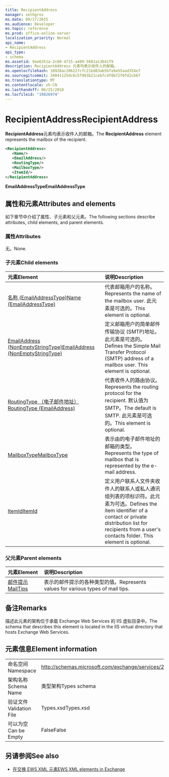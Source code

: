 ```yaml
---
title: RecipientAddress
manager: sethgros
ms.date: 09/17/2015
ms.audience: Developer
ms.topic: reference
ms.prod: office-online-server
localization_priority: Normal
api_name:
- RecipientAddress
api_type:
- schema
ms.assetid: 9ae6351a-2c60-4715-a489-5681a13641f9
description: RecipientAddress 元素均表示收件人的邮箱。
ms.openlocfilehash: 10928ac206227cfc21bd83ab5bfa9a55aad354e7
ms.sourcegitcommit: 34041125dc8c5f993b21cebfc4f8b72f0fd2cb6f
ms.translationtype: MT
ms.contentlocale: zh-CN
ms.lasthandoff: 06/25/2018
ms.locfileid: "19826974"
---
```

# <a name="recipientaddress"></a><span data-ttu-id="b2066-103">RecipientAddress</span><span class="sxs-lookup"><span data-stu-id="b2066-103">RecipientAddress</span></span>

<span data-ttu-id="b2066-104">**RecipientAddress**元素均表示收件人的邮箱。</span><span class="sxs-lookup"><span data-stu-id="b2066-104">The **RecipientAddress** element represents the mailbox of the recipient.</span></span> 
  
```xml
<RecipientAddress>
   <Name/>
   <EmailAddress/>
   <RoutingType/>
   <MailboxType/>
   <ItemId/>
</RecipientAddress>
```

 <span data-ttu-id="b2066-105">**EmailAddressType**</span><span class="sxs-lookup"><span data-stu-id="b2066-105">**EmailAddressType**</span></span>
## <a name="attributes-and-elements"></a><span data-ttu-id="b2066-106">属性和元素</span><span class="sxs-lookup"><span data-stu-id="b2066-106">Attributes and elements</span></span>

<span data-ttu-id="b2066-107">如下章节中介绍了属性、子元素和父元素。</span><span class="sxs-lookup"><span data-stu-id="b2066-107">The following sections describe attributes, child elements, and parent elements.</span></span>
  
### <a name="attributes"></a><span data-ttu-id="b2066-108">属性</span><span class="sxs-lookup"><span data-stu-id="b2066-108">Attributes</span></span>

<span data-ttu-id="b2066-109">无。</span><span class="sxs-lookup"><span data-stu-id="b2066-109">None.</span></span>
  
### <a name="child-elements"></a><span data-ttu-id="b2066-110">子元素</span><span class="sxs-lookup"><span data-stu-id="b2066-110">Child elements</span></span>

|<span data-ttu-id="b2066-111">**元素**</span><span class="sxs-lookup"><span data-stu-id="b2066-111">**Element**</span></span>|<span data-ttu-id="b2066-112">**说明**</span><span class="sxs-lookup"><span data-stu-id="b2066-112">**Description**</span></span>|
|:-----|:-----|
|[<span data-ttu-id="b2066-113">名称 (EmailAddressType)</span><span class="sxs-lookup"><span data-stu-id="b2066-113">Name (EmailAddressType)</span></span>](name-emailaddresstype.md) <br/> |<span data-ttu-id="b2066-114">代表邮箱用户的名称。</span><span class="sxs-lookup"><span data-stu-id="b2066-114">Represents the name of the mailbox user.</span></span> <span data-ttu-id="b2066-115">此元素是可选的。</span><span class="sxs-lookup"><span data-stu-id="b2066-115">This element is optional.</span></span>  <br/> |
|[<span data-ttu-id="b2066-116">EmailAddress (NonEmptyStringType)</span><span class="sxs-lookup"><span data-stu-id="b2066-116">EmailAddress (NonEmptyStringType)</span></span>](emailaddress-nonemptystringtype.md) <br/> |<span data-ttu-id="b2066-p102">定义邮箱用户的简单邮件传输协议 (SMTP)地址。此元素是可选的。</span><span class="sxs-lookup"><span data-stu-id="b2066-p102">Defines the Simple Mail Transfer Protocol (SMTP) address of a mailbox user. This element is optional.</span></span>  <br/> |
|[<span data-ttu-id="b2066-119">RoutingType （电子邮件地址）</span><span class="sxs-lookup"><span data-stu-id="b2066-119">RoutingType (EmailAddress)</span></span>](routingtype-emailaddress.md) <br/> |<span data-ttu-id="b2066-120">代表收件人的路由协议。</span><span class="sxs-lookup"><span data-stu-id="b2066-120">Represents the routing protocol for the recipient.</span></span> <span data-ttu-id="b2066-121">默认值为 SMTP。</span><span class="sxs-lookup"><span data-stu-id="b2066-121">The default is SMTP.</span></span> <span data-ttu-id="b2066-122">此元素是可选的。</span><span class="sxs-lookup"><span data-stu-id="b2066-122">This element is optional.</span></span>  <br/> |
|[<span data-ttu-id="b2066-123">MailboxType</span><span class="sxs-lookup"><span data-stu-id="b2066-123">MailboxType</span></span>](mailboxtype.md) <br/> |<span data-ttu-id="b2066-124">表示由的电子邮件地址的邮箱的类型。</span><span class="sxs-lookup"><span data-stu-id="b2066-124">Represents the type of mailbox that is represented by the e-mail address.</span></span>  <br/> |
|[<span data-ttu-id="b2066-125">ItemId</span><span class="sxs-lookup"><span data-stu-id="b2066-125">ItemId</span></span>](itemid.md) <br/> |<span data-ttu-id="b2066-p104">定义用户联系人文件夹收件人的联系人或私人通讯组列表的项标识符。此元素为可选。</span><span class="sxs-lookup"><span data-stu-id="b2066-p104">Defines the item identifier of a contact or private distribution list for recipients from a user's contacts folder. This element is optional.</span></span>  <br/> |
   
### <a name="parent-elements"></a><span data-ttu-id="b2066-128">父元素</span><span class="sxs-lookup"><span data-stu-id="b2066-128">Parent elements</span></span>

|<span data-ttu-id="b2066-129">**元素**</span><span class="sxs-lookup"><span data-stu-id="b2066-129">**Element**</span></span>|<span data-ttu-id="b2066-130">**说明**</span><span class="sxs-lookup"><span data-stu-id="b2066-130">**Description**</span></span>|
|:-----|:-----|
|[<span data-ttu-id="b2066-131">邮件提示</span><span class="sxs-lookup"><span data-stu-id="b2066-131">MailTips</span></span>](mailtips.md) <br/> |<span data-ttu-id="b2066-132">表示的邮件提示的各种类型的值。</span><span class="sxs-lookup"><span data-stu-id="b2066-132">Represents values for various types of mail tips.</span></span>  <br/> |
   
## <a name="remarks"></a><span data-ttu-id="b2066-133">备注</span><span class="sxs-lookup"><span data-stu-id="b2066-133">Remarks</span></span>

<span data-ttu-id="b2066-134">描述此元素的架构位于承载 Exchange Web Services 的 IIS 虚拟目录中。</span><span class="sxs-lookup"><span data-stu-id="b2066-134">The schema that describes this element is located in the IIS virtual directory that hosts Exchange Web Services.</span></span>
  
## <a name="element-information"></a><span data-ttu-id="b2066-135">元素信息</span><span class="sxs-lookup"><span data-stu-id="b2066-135">Element information</span></span>

|||
|:-----|:-----|
|<span data-ttu-id="b2066-136">命名空间</span><span class="sxs-lookup"><span data-stu-id="b2066-136">Namespace</span></span>  <br/> |http://schemas.microsoft.com/exchange/services/2006/types  <br/> |
|<span data-ttu-id="b2066-137">架构名称</span><span class="sxs-lookup"><span data-stu-id="b2066-137">Schema Name</span></span>  <br/> |<span data-ttu-id="b2066-138">类型架构</span><span class="sxs-lookup"><span data-stu-id="b2066-138">Types schema</span></span>  <br/> |
|<span data-ttu-id="b2066-139">验证文件</span><span class="sxs-lookup"><span data-stu-id="b2066-139">Validation File</span></span>  <br/> |<span data-ttu-id="b2066-140">Types.xsd</span><span class="sxs-lookup"><span data-stu-id="b2066-140">Types.xsd</span></span>  <br/> |
|<span data-ttu-id="b2066-141">可以为空</span><span class="sxs-lookup"><span data-stu-id="b2066-141">Can be Empty</span></span>  <br/> |<span data-ttu-id="b2066-142">False</span><span class="sxs-lookup"><span data-stu-id="b2066-142">False</span></span>  <br/> |
   
## <a name="see-also"></a><span data-ttu-id="b2066-143">另请参阅</span><span class="sxs-lookup"><span data-stu-id="b2066-143">See also</span></span>



- [<span data-ttu-id="b2066-144">在交换 EWS XML 元素</span><span class="sxs-lookup"><span data-stu-id="b2066-144">EWS XML elements in Exchange</span></span>](ews-xml-elements-in-exchange.md)

